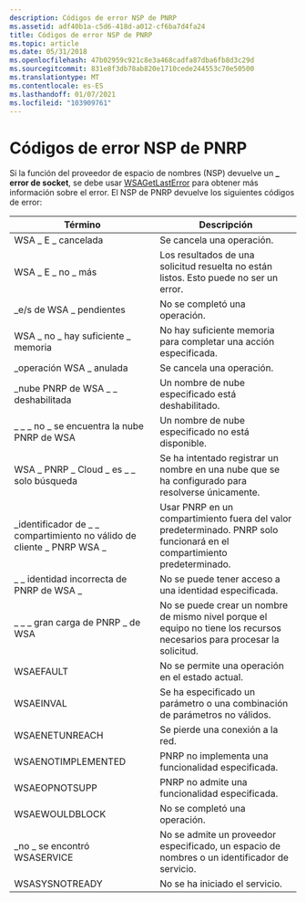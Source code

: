 ```yaml
---
description: Códigos de error NSP de PNRP
ms.assetid: adf40b1a-c5d6-418d-a012-cf6ba7d4fa24
title: Códigos de error NSP de PNRP
ms.topic: article
ms.date: 05/31/2018
ms.openlocfilehash: 47b02959c921c8e3a468cadfa87dba6fb8d3c29d
ms.sourcegitcommit: 831e8f3db78ab820e1710cede244553c70e50500
ms.translationtype: MT
ms.contentlocale: es-ES
ms.lasthandoff: 01/07/2021
ms.locfileid: "103909761"
---
```

# <a name="pnrp-nsp-error-codes"></a>Códigos de error NSP de PNRP

Si la función del proveedor de espacio de nombres (NSP) devuelve un **\_ error de socket**, se debe usar [WSAGetLastError](winsock-nsp-reference-links.md) para obtener más información sobre el error. El NSP de PNRP devuelve los siguientes códigos de error:



| Término                                                                                                                                                                     | Descripción                                                                                                        |
|--------------------------------------------------------------------------------------------------------------------------------------------------------------------------|--------------------------------------------------------------------------------------------------------------------|
| <span id="WSA_E_CANCELLED"></span><span id="wsa_e_cancelled"></span>WSA \_ E \_ cancelada<br/>                                                                         | Se cancela una operación.<br/>                                                                               |
| <span id="__WSA_E_NO_MORE"></span><span id="__wsa_e_no_more"></span> WSA \_ E \_ no \_ más<br/>                                                                         | Los resultados de una solicitud resuelta no están listos. Esto puede no ser un error.<br/>                              |
| <span id="_WSA_IO_PENDING_"></span><span id="_wsa_io_pending_"></span>\_e/s de WSA \_ pendientes <br/>                                                                      | No se completó una operación.<br/>                                                                           |
| <span id="WSA_NOT_ENOUGH_MEMORY"></span><span id="wsa_not_enough_memory"></span>WSA \_ no \_ hay suficiente \_ memoria<br/>                                                      | No hay suficiente memoria para completar una acción especificada.<br/>                                              |
| <span id="WSA_OPERATION_ABORTED"></span><span id="wsa_operation_aborted"></span>\_operación WSA \_ anulada<br/>                                                       | Se cancela una operación.<br/>                                                                               |
| <span id="WSA_PNRP_CLOUD_DISABLED"></span><span id="wsa_pnrp_cloud_disabled"></span>\_nube PNRP de WSA \_ \_ deshabilitada<br/>                                                | Un nombre de nube especificado está deshabilitado.<br/>                                                                     |
| <span id="WSA_PNRP_CLOUD_NOT_FOUND"></span><span id="wsa_pnrp_cloud_not_found"></span>\_ \_ \_ no \_ se encuentra la nube PNRP de WSA<br/>                                            | Un nombre de nube especificado no está disponible.<br/>                                                                |
| <span id="WSA_PNRP_CLOUD_IS_SEARCH_ONLY"></span><span id="wsa_pnrp_cloud_is_search_only"></span>WSA \_ PNRP \_ Cloud \_ es \_ \_ solo búsqueda<br/>                            | Se ha intentado registrar un nombre en una nube que se ha configurado para resolverse únicamente.<br/>     |
| <span id="WSA_PNRP_CLIENT_INVALID_COMPARTMENT_ID"></span><span id="wsa_pnrp_client_invalid_compartment_id"></span>\_identificador de \_ \_ compartimiento no válido de cliente \_ PNRP WSA \_<br/> | Usar PNRP en un compartimiento fuera del valor predeterminado. PNRP solo funcionará en el compartimiento predeterminado.<br/>     |
| <span id="WSA_PNRP_INVALID_IDENTITY"></span><span id="wsa_pnrp_invalid_identity"></span>\_ \_ identidad incorrecta de PNRP de WSA \_<br/>                                          | No se puede tener acceso a una identidad especificada.<br/>                                                                |
| <span id="WSA_PNRP_TOO_MUCH_LOAD"></span><span id="wsa_pnrp_too_much_load"></span>\_ \_ \_ gran carga de PNRP \_ de WSA<br/>                                                  | No se puede crear un nombre de mismo nivel porque el equipo no tiene los recursos necesarios para procesar la solicitud. <br/> |
| <span id="WSAEFAULT"></span><span id="wsaefault"></span>WSAEFAULT<br/>                                                                                             | No se permite una operación en el estado actual.<br/>                                                        |
| <span id="WSAEINVAL"></span><span id="wsaeinval"></span>WSAEINVAL<br/>                                                                                             | Se ha especificado un parámetro o una combinación de parámetros no válidos.<br/>                                         |
| <span id="WSAENETUNREACH"></span><span id="wsaenetunreach"></span>WSAENETUNREACH<br/>                                                                              | Se pierde una conexión a la red.<br/>                                                                    |
| <span id="WSAENOTIMPLEMENTED"></span><span id="wsaenotimplemented"></span>WSAENOTIMPLEMENTED<br/>                                                                  | PNRP no implementa una funcionalidad especificada.<br/>                                                   |
| <span id="WSAEOPNOTSUPP"></span><span id="wsaeopnotsupp"></span>WSAEOPNOTSUPP<br/>                                                                                 | PNRP no admite una funcionalidad especificada.<br/>                                                     |
| <span id="WSAEWOULDBLOCK"></span><span id="wsaewouldblock"></span>WSAEWOULDBLOCK<br/>                                                                              | No se completó una operación.<br/>                                                                           |
| <span id="__WSASERVICE_NOT_FOUND"></span><span id="__wsaservice_not_found"></span>\_no \_ se encontró WSASERVICE<br/>                                                     | No se admite un proveedor especificado, un espacio de nombres o un identificador de servicio.<br/>                                       |
| <span id="WSASYSNOTREADY"></span><span id="wsasysnotready"></span>WSASYSNOTREADY<br/>                                                                              | No se ha iniciado el servicio.<br/>                                                                             |



 

 

 




